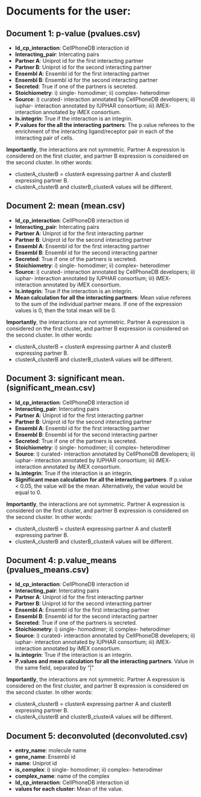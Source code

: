 # Documents for the user:
## Document 1: p-value (pvalues.csv)
* **Id_cp_interaction**: CellPhoneDB interaction id
* **Interacting_pair**: Intercating pairs
* **Partner A**: Uniprot id for the first interacting partner
* **Partner B**: Uniprot id for the second interacting partner
* **Ensembl A**: Ensembl id for the first interacting partner
* **Ensembl B**: Ensembl id for the second interacting partner
* **Secreted**: True if one of the partners is secreted.
* **Stoichiometry**: i) single- homodimer; ii) complex- heterodimer
* **Source**: i) curated- interaction annotated by CellPhoneDB developers; ii) iuphar- interaction annotated by IUPHAR consortium; iii) iMEX- interaction annotated by iMEX consortium.
* **Is.integrin**: True if the interaction is an integrin.
* **P.values for the all the interacting partners**: The p.value referees to the enrichment of the interacting ligand/receptor pair in each of the interacting pair of cells.


**Importantly**, the interactions are not symmetric. Partner A expression is considered on the first cluster, and partner B expression is considered on the second cluster. In other words:
- clusterA_clusterB = clusterA expressing partner A and clusterB expressing partner B.
- clusterA_clusterB and clusterB_clusterA  values will be different.

## Document 2: mean (mean.csv)
* **Id_cp_interaction**: CellPhoneDB interaction id
* **Interacting_pair**: Intercating pairs
* **Partner A**: Uniprot id for the first interacting partner
* **Partner B**: Uniprot id for the second interacting partner
* **Ensembl A**: Ensembl id for the first interacting partner
* **Ensembl B**: Ensembl id for the second interacting partner
* **Secreted**: True if one of the partners is secreted.
* **Stoichiometry**: i) single- homodimer; ii) complex- heterodimer
* **Source**: i) curated- interaction annotated by CellPhoneDB developers; ii) iuphar- interaction annotated by IUPHAR consortium; iii) iMEX- interaction annotated by iMEX consortium.
* **Is.integrin**: True if the interaction is an integrin.
* **Mean calculation for all the interacting partners**: Mean value referees to the sum of the individual partner means. If one of the expression values is 0, then the total mean will be 0.

**Importantly**, the interactions are not symmetric. Partner A expression is considered on the first cluster, and partner B expression is considered on the second cluster. In other words:
* clusterA_clusterB = clusterA expressing partner A and clusterB expressing partner B.
* clusterA_clusterB and clusterB_clusterA  values will be different.

## Document 3: significant mean. (significant_mean.csv)
* **Id_cp_interaction**: CellPhoneDB interaction id
* **Interacting_pair**: Intercating pairs
* **Partner A**: Uniprot id for the first interacting partner
* **Partner B**: Uniprot id for the second interacting partner
* **Ensembl A**: Ensembl id for the first interacting partner
* **Ensembl B**: Ensembl id for the second interacting partner
* **Secreted**: True if one of the partners is secreted.
* **Stoichiometry**: i) single- homodimer; ii) complex- heterodimer
* **Source**: i) curated- interaction annotated by CellPhoneDB developers; ii) iuphar- interaction annotated by IUPHAR consortium; iii) iMEX- interaction annotated by iMEX consortium.
* **Is.integrin**: True if the interaction is an integrin.
* **Significant mean calculation for all the interacting partners**. If p.value < 0.05, the value will be the mean. Alternatively, the value would be equal to 0.


**Importantly**, the interactions are not symmetric. Partner A expression is considered on the first cluster, and partner B expression is considered on the second cluster. In other words:
* clusterA_clusterB = clusterA expressing partner A and clusterB expressing partner B.
* clusterA_clusterB and clusterB_clusterA  values will be different.

## Document 4: p.value_means (pvalues_means.csv)
* **Id_cp_interaction**: CellPhoneDB interaction id
* **Interacting_pair**: Intercating pairs
* **Partner A**: Uniprot id for the first interacting partner
* **Partner B**: Uniprot id for the second interacting partner
* **Ensembl A**: Ensembl id for the first interacting partner
* **Ensembl B**: Ensembl id for the second interacting partner
* **Secreted**: True if one of the partners is secreted.
* **Stoichiometry**: i) single- homodimer; ii) complex- heterodimer
* **Source**: i) curated- interaction annotated by CellPhoneDB developers; ii) iuphar- interaction annotated by IUPHAR consortium; iii) iMEX- interaction annotated by iMEX consortium.
* **Is.integrin**: True if the interaction is an integrin.
* **P.values and mean calculation for all the interacting partners**. Value in the same field, separated by “|”


**Importantly**, the interactions are not symmetric. Partner A expression is considered on the first cluster, and partner B expression is considered on the second cluster. In other words:
* clusterA_clusterB = clusterA expressing partner A and clusterB expressing partner B.
* clusterA_clusterB and clusterB_clusterA  values will be different.

## Document 5: deconvoluted (deconvoluted.csv)
* **entry_name**: molecule name
* **gene_name**: Ensembl id
* **name**: Uniprot id
* **is_complex**: i) single- homodimer; ii) complex- heterodimer
* **complex_name**: name of  the complex
* **Id_cp_interaction**: CellPhoneDB interaction id
* **values for each cluster**: Mean of the value.

